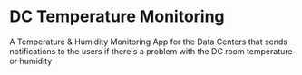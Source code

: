 # DC Temperature Monitoring

A Temperature & Humidity Monitoring App for the Data Centers that sends notifications to the users if there's a problem with the DC room temperature or humidity
